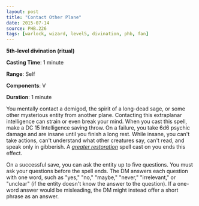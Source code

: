 ```yaml
---
layout: post
title: "Contact Other Plane"
date: 2015-07-14
source: PHB.226
tags: [warlock, wizard, level5, divination, phb, fan]
---
```


**5th-level divination (ritual)**

**Casting Time**: 1 minute

**Range**: Self

**Components**: V

**Duration**: 1 minute

You mentally contact a demigod, the spirit of a long-dead sage, or some other mysterious entity from another plane. Contacting this extraplanar intelligence can strain or even break your mind. When you cast this spell, make a DC 15 Intelligence saving throw. On a failure, you take 6d6 psychic damage and are insane until you finish a long rest. While insane, you can't take actions, can't understand what other creatures say, can't read, and speak only in gibberish. A *[greater restoration](greater-restoration "greater restoration (lvl 5)")* spell cast on you ends this effect.

On a successful save, you can ask the entity up to five questions. You must ask your questions before the spell ends. The DM answers each question with one word, such as "yes," "no," "maybe," "never," "irrelevant," or "unclear" (if the entity doesn't know the answer to the question). If a one-word answer would be misleading, the DM might instead offer a short phrase as an answer.
